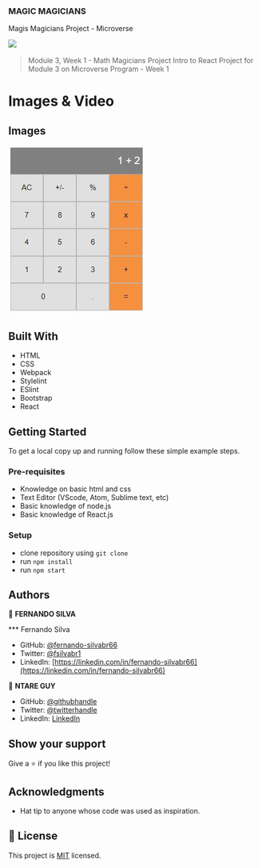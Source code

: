 ### MAGIC MAGICIANS

Magis Magicians Project - Microverse

![](https://img.shields.io/badge/Microverse-blueviolet)

> Module 3, Week 1 - Math Magicians Project
> Intro to React Project for Module 3 on Microverse Program - Week 1

# Images & Video

## Images

![screenshot](./public/app-screenshot.jpg)

## Built With

- HTML
- CSS
- Webpack
- Stylelint
- ESlint
- Bootstrap
- React

## Getting Started

To get a local copy up and running follow these simple example steps.

### Pre-requisites

- Knowledge on basic html and css
- Text Editor (VScode, Atom, Sublime text, etc)
- Basic knowledge of node.js
- Basic knowledge of React.js

### Setup

- clone repository using `git clone`
- run `npm install`
- run `npm start`

## Authors

👤 **FERNANDO SILVA**

\*\*\* Fernando Silva

- GitHub: [@fernando-silvabr66](https://github.com/fernando-silvabr66)
- Twitter: [@fsilvabr1](https://twitter.com/fsilvabr1)
- LinkedIn: [https://linkedin.com/in/fernando-silvabr66](https://linkedin.com/in/fernando-silvabr66)

👤 **NTARE GUY**

- GitHub: [@githubhandle](https://github.com/41hulk)
- Twitter: [@twitterhandle](https://twitter.com/ntare_guy)
- LinkedIn: [LinkedIn](https://linkedin.com/in/ntare-guy)

## Show your support

Give a ⭐️ if you like this project!

## Acknowledgments

- Hat tip to anyone whose code was used as inspiration.

## 📝 License

This project is [MIT](./MIT.md) licensed.
